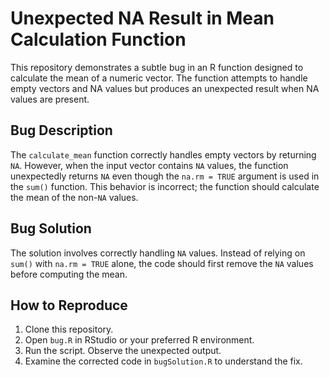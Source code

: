# Unexpected NA Result in Mean Calculation Function

This repository demonstrates a subtle bug in an R function designed to calculate the mean of a numeric vector. The function attempts to handle empty vectors and NA values but produces an unexpected result when NA values are present.

## Bug Description

The `calculate_mean` function correctly handles empty vectors by returning `NA`. However, when the input vector contains `NA` values, the function unexpectedly returns `NA` even though the `na.rm = TRUE` argument is used in the `sum()` function. This behavior is incorrect; the function should calculate the mean of the non-`NA` values. 

## Bug Solution

The solution involves correctly handling `NA` values. Instead of relying on `sum()` with `na.rm = TRUE` alone, the code should first remove the `NA` values before computing the mean.

## How to Reproduce

1. Clone this repository.
2. Open `bug.R` in RStudio or your preferred R environment.
3. Run the script. Observe the unexpected output.
4. Examine the corrected code in `bugSolution.R` to understand the fix.